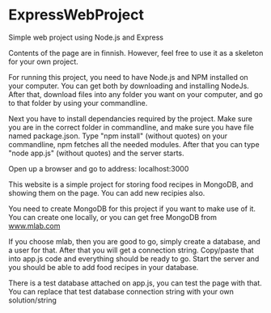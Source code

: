 # ExpressWebProject

Simple web project using Node.js and Express

Contents of the page are in finnish. However, feel free to use it as a skeleton for your own project.

For running this project, you need to have Node.js and NPM installed on your computer. You can get both by downloading and installing NodeJs. After that, download files into any folder you want on your computer, and go to that folder by using your commandline.

Next you have to install dependancies required by the project. Make sure you are in the correct folder in commandline, and make sure you have file named package.json. Type "npm install" (without quotes) on your commandline, npm fetches all the needed modules. After that you can type "node app.js" (without quotes) and the server starts.

Open up a browser and go to address: localhost:3000

This website is a simple project for storing food recipes in MongoDB, and showing them on the page. You can add new recipies also.

You need to create MongoDB for this project if you want to make use of it. You can create one locally, or you can get free MongoDB from www.mlab.com

If you choose mlab, then you are good to go, simply create a database, and a user for that. After that you will get a connection string. Copy/paste that into app.js code and everything should be ready to go. Start the server and you should be able to add food recipes in your database.

There is a test database attached on app.js, you can test the page with that. You can replace that test database connection string with your own solution/string
